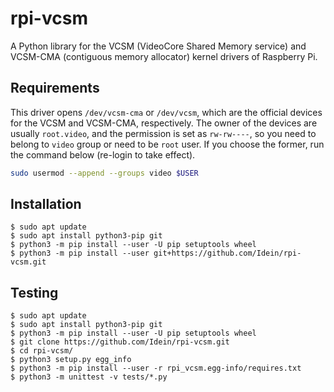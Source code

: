 # rpi-vcsm

A Python library for the VCSM (VideoCore Shared Memory service) and VCSM-CMA
(contiguous memory allocator) kernel drivers of Raspberry Pi.


## Requirements

This driver opens `/dev/vcsm-cma` or `/dev/vcsm`, which are the official devices
for the VCSM and VCSM-CMA, respectively.
The owner of the devices are usually `root.video`, and the permission is set as
`rw-rw----`, so you need to belong to `video` group or need to be `root` user.
If you choose the former, run the command below (re-login to take effect).

```bash
sudo usermod --append --groups video $USER
```


## Installation

```shell
$ sudo apt update
$ sudo apt install python3-pip git
$ python3 -m pip install --user -U pip setuptools wheel
$ python3 -m pip install --user git+https://github.com/Idein/rpi-vcsm.git
```


## Testing

```shell
$ sudo apt update
$ sudo apt install python3-pip git
$ python3 -m pip install --user -U pip setuptools wheel
$ git clone https://github.com/Idein/rpi-vcsm.git
$ cd rpi-vcsm/
$ python3 setup.py egg_info
$ python3 -m pip install --user -r rpi_vcsm.egg-info/requires.txt
$ python3 -m unittest -v tests/*.py
```
